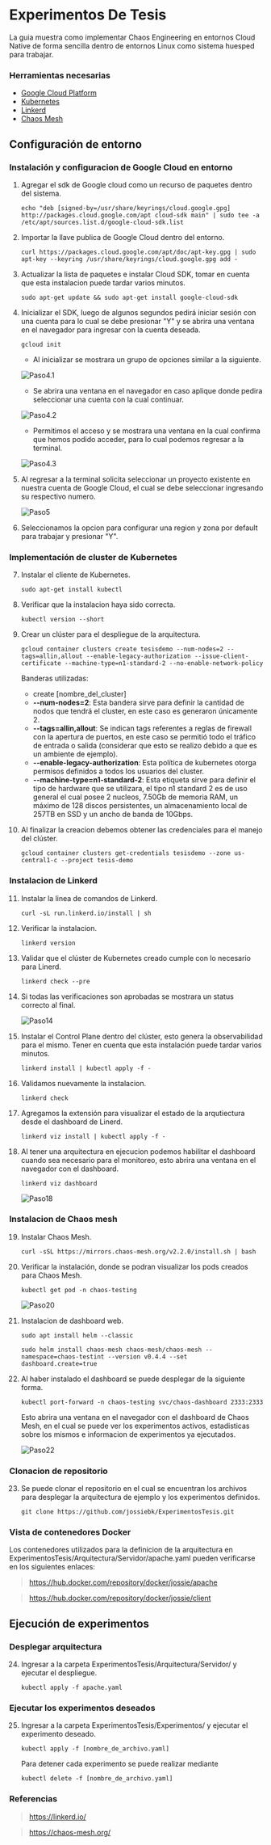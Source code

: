 # Experimentos De Tesis
La guia muestra como implementar Chaos Engineering en entornos Cloud Native de forma sencilla dentro de entornos Linux como sistema huesped para trabajar.

### **Herramientas necesarias**
- [Google Cloud Platform](https://cloud.google.com/sdk/docs/install-sdk)
- [Kubernetes](https://kubernetes.io/es/)
- [Linkerd](https://chaos-mesh.org/)
- [Chaos Mesh](https://chaos-mesh.org/)
  

## Configuración de entorno

### Instalación y configuracion de Google Cloud en entorno

1. Agregar el sdk de Google cloud como un recurso de paquetes dentro del sistema.
   
   ```
   echo "deb [signed-by=/usr/share/keyrings/cloud.google.gpg] http://packages.cloud.google.com/apt cloud-sdk main" | sudo tee -a /etc/apt/sources.list.d/google-cloud-sdk.list
   ```

2. Importar la llave publica de Google Cloud dentro del entorno.
   
   ```
   curl https://packages.cloud.google.com/apt/doc/apt-key.gpg | sudo apt-key --keyring /usr/share/keyrings/cloud.google.gpg add -
   ```

3. Actualizar la lista de paquetes e instalar Cloud SDK, tomar en cuenta que esta instalacion puede tardar varios minutos.
   
   ```
   sudo apt-get update && sudo apt-get install google-cloud-sdk
   ```
4. Inicializar el SDK, luego de algunos segundos pedirá iniciar sesión con una cuenta para lo cual se debe presionar "Y" y se abrira una ventana en el navegador para ingresar con la cuenta deseada.
   
   ```
   gcloud init
   ```
    -  Al inicializar se mostrara un grupo de opciones similar a la siguiente. 
  
    ![Paso4.1](Imagenes/Paso4.1.png)

    - Se abrira una ventana en el navegador en caso aplique donde pedira seleccionar una cuenta con la cual continuar.
  
    ![Paso4.2](Imagenes/Paso4.2.png)

     - Permitimos el acceso y se mostrara una ventana en la cual confirma que hemos podido acceder, para lo cual podemos regresar a la terminal.
  
    ![Paso4.3](Imagenes/Paso4.3.png)

5. Al regresar a la terminal solicita seleccionar un proyecto existente en nuestra cuenta de Google Cloud, el cual se debe seleccionar ingresando su respectivo numero.
   
    ![Paso5](Imagenes/Paso5.png)

6. Seleccionamos la opcion para configurar una region y zona por default para trabajar y presionar "Y".



### Implementación de cluster de Kubernetes

7.  Instalar el cliente de Kubernetes.
   
    ```
    sudo apt-get install kubectl
    ```

8. Verificar que la instalacion haya sido correcta.
   
    ```
    kubectl version --short
    ```

9. Crear un clúster para el despliegue de la arquitectura.

    ```
    gcloud container clusters create tesisdemo --num-nodes=2 --tags=allin,allout --enable-legacy-authorization --issue-client-certificate --machine-type=n1-standard-2 --no-enable-network-policy
    ```

    Banderas utilizadas:

    - create [nombre_del_cluster]
    - **--num-nodes=2**: Esta bandera sirve para definir la cantidad de nodos que tendrá el cluster, en este caso es generaron únicamente 2.
    - **--tags=allin,allout**: Se indican tags referentes a reglas de firewall con la apertura de puertos, en este caso se permitió todo el tráfico de entrada o salida (considerar que esto se realizo debido a que es un ambiente de ejemplo).
    - **--enable-legacy-authorization**: Esta política de kubernetes otorga permisos definidos a todos los usuarios del cluster.
    - **--machine-type=n1-standard-2**: Esta etiqueta sirve para definir el tipo de hardware que se utilizara, el tipo n1 standard 2 es de uso general el cual posee 2 nucleos, 7.50Gb de memoria RAM, un máximo de 128 discos persistentes, un almacenamiento local de 257TB en SSD y un ancho de banda de 10Gbps.

10. Al finalizar la creacion debemos obtener las credenciales para el manejo del clúster.

    ```
    gcloud container clusters get-credentials tesisdemo --zone us-central1-c --project tesis-demo
    ```

### Instalacion de Linkerd

11. Instalar la linea de comandos de Linkerd.

    ```
    curl -sL run.linkerd.io/install | sh
    ```

12. Verificar la instalacion.

    ```
    linkerd version
    ```

13. Validar que el clúster de Kubernetes creado cumple con lo necesario para Linerd.
    
    ```
    linkerd check --pre
    ```

14. Si todas las verificaciones son aprobadas se mostrara un status correcto al final.

    ![Paso14](Imagenes/Paso14.png)
15. Instalar el Control Plane dentro del clúster, esto genera la observabilidad para el mismo. Tener en cuenta que esta instalación puede tardar varios minutos. 
    
    ```
    linkerd install | kubectl apply -f -
    ```

16. Validamos nuevamente la instalacion.
    
    ```
    linkerd check
    ```

17. Agregamos la extensión para visualizar el estado de la arqutiectura desde el dashboard de Linerd.
    
    ```
    linkerd viz install | kubectl apply -f -
    ```

18. Al tener una arquitectura en ejecucion podemos habilitar el dashboard cuando sea necesario para el monitoreo, esto abrira una ventana en el navegador con el dashboard.
    ```
    linkerd viz dashboard
    ```

    ![Paso18](Imagenes/Paso18.png)


### Instalacion de Chaos mesh

19. Instalar Chaos Mesh.
    
    ```
    curl -sSL https://mirrors.chaos-mesh.org/v2.2.0/install.sh | bash
    ```

20. Verificar la instalación, donde se podran visualizar los pods creados para Chaos Mesh.
    
    ```
    kubectl get pod -n chaos-testing
    ```

    ![Paso20](Imagenes/Paso20.png)

21. Instalacion de dashboard web.
    
    ```
    sudo apt install helm --classic

    sudo helm install chaos-mesh chaos-mesh/chaos-mesh --namespace=chaos-testint --version v0.4.4 --set dashboard.create=true
    ```

22. Al haber instalado el dashboard se puede desplegar de la siguiente forma.
    ```
    kubectl port-forward -n chaos-testing svc/chaos-dashboard 2333:2333
    ```

    Esto abrira una ventana en el navegador con el dashboard de Chaos Mesh, en el cual se puede ver los experimentos activos, estadisticas sobre los mismos e informacion de experimentos ya ejecutados.

    ![Paso22](Imagenes/Paso22.png)

### Clonacion de repositorio

23. Se puede clonar el repositorio en el cual se encuentran los archivos para desplegar la arquitectura de ejemplo y los experimentos definidos.

    ```
    git clone https://github.com/jossiebk/ExperimentosTesis.git
    ```


### Vista de contenedores Docker
Los contenedores utilizados para la definicion de la arquitectura en ExperimentosTesis/Arquitectura/Servidor/apache.yaml pueden verificarse en los siguientes enlaces:

> https://hub.docker.com/repository/docker/jossie/apache

> https://hub.docker.com/repository/docker/jossie/client

## Ejecución de experimentos


### Desplegar arquitectura

24. Ingresar a la carpeta ExperimentosTesis/Arquitectura/Servidor/ y ejecutar el despliegue.
    
    ```
    kubectl apply -f apache.yaml
    ```

### Ejecutar los experimentos deseados

25. Ingresar a la carpeta ExperimentosTesis/Experimentos/ y ejecutar el experimento deseado.

    ```
    kubectl apply -f [nombre_de_archivo.yaml]
    ```

    Para detener cada experimento se puede realizar mediante 

    ```
    kubectl delete -f [nombre_de_archivo.yaml]
    ```

### Referencias
> https://linkerd.io/

> https://chaos-mesh.org/